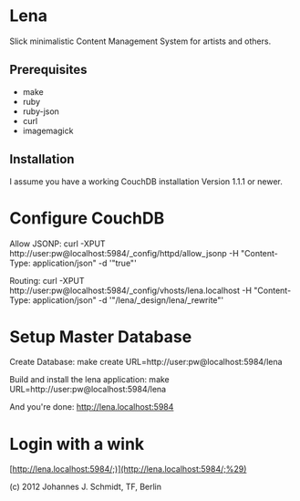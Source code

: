Lena
====

Slick minimalistic Content Management System for artists and others.


Prerequisites
-------------

* make
* ruby
* ruby-json
* curl
* imagemagick


Installation
------------

I assume you have a working CouchDB installation Version 1.1.1 or newer.


# Configure CouchDB

Allow JSONP:
  curl -XPUT http://user:pw@localhost:5984/_config/httpd/allow_jsonp -H "Content-Type: application/json" -d '"true"'

Routing:
  curl -XPUT http://user:pw@localhost:5984/_config/vhosts/lena.localhost -H "Content-Type: application/json"  -d '"/lena/_design/lena/_rewrite"'


# Setup Master Database

Create Database:
  make create URL=http://user:pw@localhost:5984/lena

Build and install the lena application:
  make URL=http://user:pw@localhost:5984/lena

And you're done: http://lena.localhost:5984

# Login with a wink
[http://lena.localhost:5984/;)](http://lena.localhost:5984/;%29)


(c) 2012 Johannes J. Schmidt, TF, Berlin
